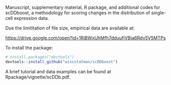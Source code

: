 
Manuscript, supplementary material, R package, and additional codes for scDDboost,
a methodology for scoring changes in the distribution of single-cell expression data.


Due the limititation of file size, empirical data are available at:

https://drive.google.com/open?id=1RiBWxUhMfh7dduufjVBja6Rdy5V5MTPs



To install the package:
```R
# install.packages("devtools")
devtools::install_github("wiscstatman/scDDboost")
```
A brief tutorial and data examples can be found at Rpackage/vignette/scDDb.pdf. 
